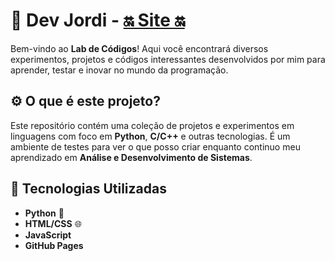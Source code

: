 # 🧪 Dev Jordi - [🔛 Site 🔛](https://dev-jordi.github.io/lab/) 


Bem-vindo ao **Lab de Códigos**! Aqui você encontrará diversos experimentos, projetos e códigos interessantes desenvolvidos por mim para aprender, testar e inovar no mundo da programação.

## ⚙️ O que é este projeto?

Este repositório contém uma coleção de projetos e experimentos em linguagens com foco em **Python**, **C/C++** e outras tecnologias. É um ambiente de testes para ver o que posso criar enquanto continuo meu aprendizado em **Análise e Desenvolvimento de Sistemas**.

## 🔧 Tecnologias Utilizadas

- **Python** 🐍
- **HTML/CSS** 🌐
- **JavaScript**
- **GitHub Pages**
